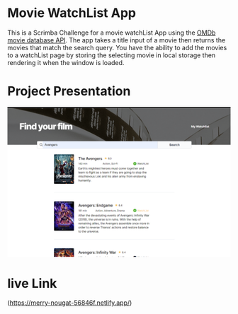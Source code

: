 # Movie WatchList App

This is a Scrimba Challenge for a movie watchList App using the [OMDb movie database API](https://www.omdbapi.com/). 
The app takes a title input of a movie then returns the movies that match the search query. You have the ability to add the movies to a watchList page by storing the selecting movie in local storage then rendering it when the window is loaded. 


# Project Presentation

![ProjectImage](Watchlist.png)



# live Link 
(https://merry-nougat-56846f.netlify.app/)

